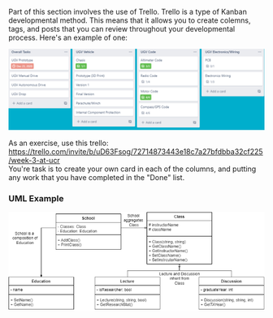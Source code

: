


Part of this section involves the use of Trello. Trello is a type of Kanban developmental method. This means that it allows you to create colemns, tags, and posts that you can review throughout your developmental process. Here's an example of one:

<img src="/images/example_trello.png" alt="Trello Example from UCR UAS 2020">

As an exercise, use this trello: https://trello.com/invite/b/uD63Fsog/72714873443e18c7a27bfdbba32cf225/week-3-at-ucr  
You're task is to create your own card in each of the columns, and putting any work that you have completed in the "Done" list.

### UML Example
<img src="/images/Untitled Diagram.drawio.png" alt="Example Diagram">
